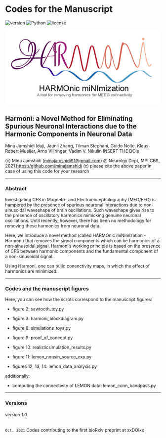 # Codes for the Manuscript

![version](https://img.shields.io/badge/version-1.0-blue)
![Python](https://img.shields.io/badge/Python-3.6-green)
![license](https://img.shields.io/badge/license-MIT-orange)


<p align="center">
  <img src="harmoni_logo.png"/>
</p>

<h2>Harmoni: a Novel Method for Eliminating Spurious Neuronal Interactions due to the Harmonic Components in Neuronal Data</h2>
Mina Jamshidi Idaji, Jaunli Zhang, Tilman Stephani, Guido Nolte, Klaus-Robert Mueller, Arno Villringer, Vadim V. Nikulin
INSERT THE DOIs

(c) Mina Jamshidi (minajamshidi91@gmail.com) @ Neurolgy Dept, MPI CBS, 2021
https://github.com/minajamshidi
(c) please cite the above paper in case of using this code for your research

-----------------------------------------------------------------------

<h3>Abstract</h3>

Investigating CFS in Magneto- and Electroencephalography (MEG/EEG) is hampered by the presence of spurious neuronal interactions due to non-sinusoidal waveshape of brain oscillations. Such waveshape gives rise to the presence of oscillatory harmonics mimicking genuine neuronal oscillations. Until recently, however, there has been no methodology for removing these harmonics from neuronal data. 

Here, we introduce a novel method (called HARMOnic miNImization - Harmoni) that removes the signal components which can be harmonics of a non-sinusoidal signal. Harmoni’s working principle is based on the presence of CFS between harmonic components and the fundamental component of a non-sinusoidal signal. 

Using Harmoni, one can build conenctivity maps, in which the effect of harmonics are minimized.

-----------------------------------------------------------------------

<h3>Codes and the manuscript figures</h3>

Here, you can see how the scrpts correspond to the manuscript figures:

* figure 2: sawtooth_toy.py

* figure 3: harmoni_blockdiagram.py 

* figure 8: simulations_toys.py 

* figure 9: proof_of_concept.py 

* figure 10: realisticsimulation_results.py 

* figure 11: lemon_nonsin_source_exp.py 

* figures 12, 13, 14: lemon_data_analysis.py 

additionally:

* computing the connectivity of LEMON data: lemon_conn_bandpass.py 

-----------------------------------------------------------------------

<h3>Versions</h3>

###### version 1.0
`Oct. 2021` Codes contributing to the first bioRxiv preprint at xxDOIxx


